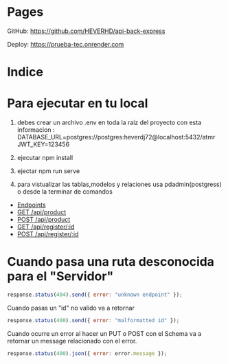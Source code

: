 # Pages

GitHub: https://github.com/HEVERHD/api-back-express

Deploy: https://prueba-tec.onrender.com

# Indice

# Para ejecutar en tu local

1. debes crear un archivo .env en toda la raiz del proyecto con esta informacion : DATABASE_URL=postgres://postgres:heverdj72@localhost:5432/atmr
JWT_KEY=123456

2. ejecutar npm install
3. ejectar npm run serve
4. para vistualizar las tablas,modelos y relaciones usa pdadmin(postgress) o desde la terminar de comandos

<ul>
  <li><a href="#admin-schema-refs">Endpoints</a></li>
  <li><a href="https://prueba-tec.onrender.com/api/product">GET /api/product</a></li>
  <li><a href="https://prueba-tec.onrender.com/api/product">POST /api/product</a></li>
  <li><a href="https://prueba-tec.onrender.com/api/register">GET /api/register/:id</a></li>
  <li><a href="https://prueba-tec.onrender.com/api/register">POST /api/register/:id</a></li>

</ul>


# Cuando pasa una ruta desconocida para el "Servidor"

```javascript
response.status(404).send({ error: "unknown endpoint" });
```

Cuando pasas un "id" no valido va a retornar

```javascript
response.status(400).send({ error: "malformatted id" });
```

Cuando ocurre un error al hacer un PUT o POST con el Schema va a retornar un message relacionado con el error.

```javascript
response.status(400).json({ error: error.message });
```

